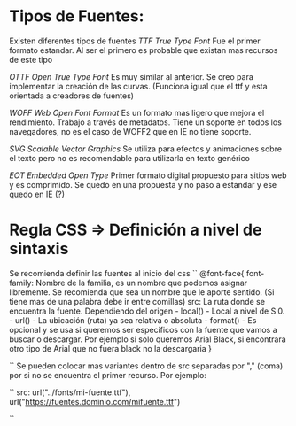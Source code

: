 # Tipos de Fuentes:
  Existen diferentes tipos de fuentes
  *TTF True Type Font* 
  Fue el primer formato estandar. Al ser el primero es probable que existan mas recursos de este tipo

  *OTTF Open True Type Font*  Es muy similar al anterior. Se creo para implementar la creación de las curvas. (Funciona igual que el ttf y esta orientada a creadores de fuentes)

  *WOFF Web Open Font Format* Es un formato mas ligero que mejora el rendimiento. Trabajo a través de metadatos. Tiene un soporte en todos los navegadores, no es el caso de WOFF2 que en IE no tiene soporte.

  *SVG Scalable Vector Graphics* Se utiliza para efectos y animaciones sobre el texto pero no es recomendable para utilizarla en texto genérico

  *EOT Embedded Open Type* Primer formato digital propuesto para sitios web y es comprimido. Se quedo en una propuesta y no paso a estandar y ese quedo en IE (?)

# Regla CSS => Definición a nivel de sintaxis
Se recomienda definir las fuentes al inicio del css
``
  @font-face{
    font-family: Nombre de la familia, es un nombre que podemos asignar libremente. Se recomienda que sea un nombre que le aporte sentido. (Si tiene mas de una palabra debe ir entre comillas)
    src: La ruta donde se encuentra la fuente. Dependiendo del origen
        - local()  - Local a nivel de S.0.
        - url()    - La ubicación (ruta) ya sea relativa o absoluta
        - format() - Es opcional y se usa si queremos ser especificos con la fuente que vamos a buscar o descargar. Por ejemplo si solo queremos Arial Black, si encontrara otro tipo de Arial que no fuera black no la descargaria
  }

``
Se pueden colocar mas variantes dentro de src separadas por "," (coma) por si no se encuentra el primer recurso. Por ejemplo:

``
  src: url("../fonts/mi-fuente.ttf"), url("https://fuentes.dominio.com/mifuente.ttf")
  
``


